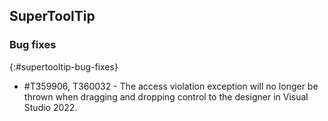 ## SuperToolTip

### Bug fixes
{:#supertooltip-bug-fixes}

* \#T359906, T360032 -  The access violation exception will no longer be thrown when dragging and dropping control to the designer in Visual Studio 2022.